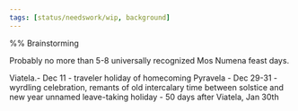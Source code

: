 ```yaml
---
tags: [status/needswork/wip, background]
---
```


%% Brainstorming

Probably no more than 5-8 universally recognized Mos Numena feast days. 

Viatela.- Dec 11 - traveler holiday of homecoming
Pyravela - Dec 29-31 - wyrdling celebration, remants of old  intercalary time between solstice and new year
unnamed leave-taking holiday - 50 days after Viatela, Jan 30th

